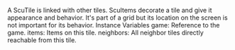 A ScuTile is linked with other tiles. ScuItems decorate a tile and give it appearance and behavior. It's part of a grid but its location on the screen is not important for its behavior. 
Instance Variables
	game:		Reference to the game.
	items:		Items on this tile.
	neighbors:		All neighbor tiles directly reachable from this tile.
